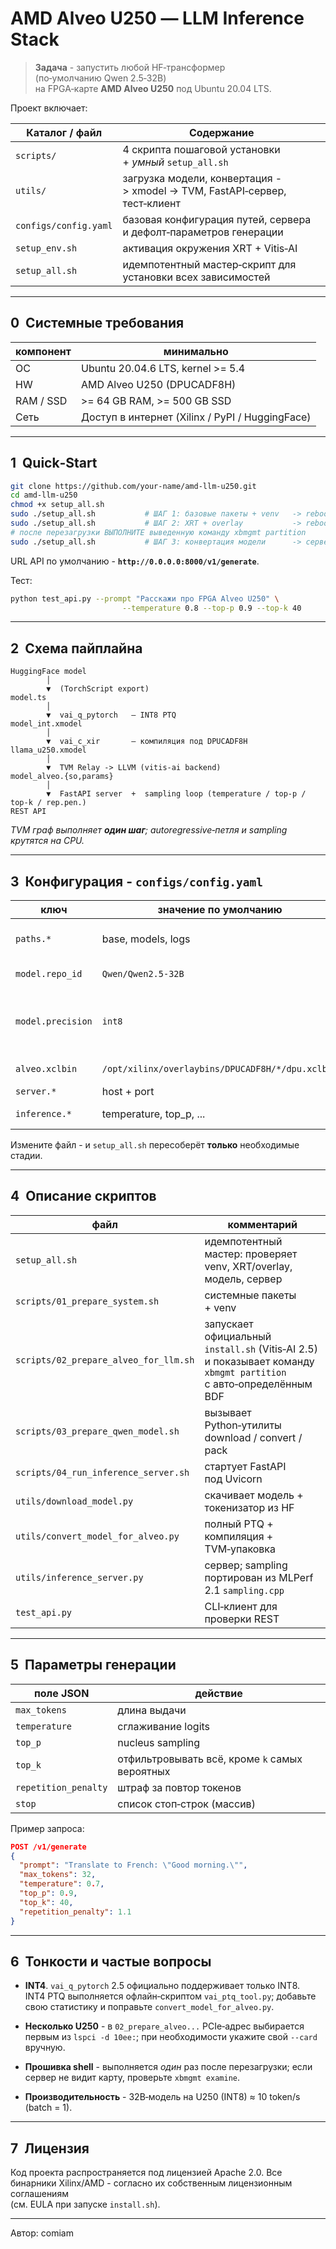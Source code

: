 # AMD Alveo U250 ― LLM Inference Stack

> **Задача** - запустить любой HF‑трансформер (по‑умолчанию Qwen 2.5‑32B)  
> на FPGA‑карте **AMD Alveo U250** под Ubuntu 20.04 LTS.

Проект включает:

| Каталог / файл | Содержание |
|----------------|-----------|
| `scripts/` | 4 скрипта пошаговой установки + _умный_ `setup_all.sh` |
| `utils/`   | загрузка модели, конвертация -> xmodel -> TVM, FastAPI‑сервер, тест‑клиент |
| `configs/config.yaml` | базовая конфигурация путей, сервера и дефолт‑параметров генерации |
| `setup_env.sh` | активация окружения XRT + Vitis‑AI |
| `setup_all.sh` | идемпотентный мастер‑скрипт для установки всех зависимостей |

---

## 0  Системные требования

| компонент | минимально |
|-----------|-----------|
| ОС        | Ubuntu 20.04.6 LTS, kernel >= 5.4 |
| HW        | AMD Alveo U250 (DPUCADF8H) |
| RAM / SSD | >= 64 GB RAM, >= 500 GB SSD |
| Сеть      | Доступ в интернет (Xilinx / PyPI / HuggingFace) |

---

## 1  Quick‑Start

```bash
git clone https://github.com/your-name/amd-llm-u250.git
cd amd-llm-u250
chmod +x setup_all.sh
sudo ./setup_all.sh           # ШАГ 1: базовые пакеты + venv   -> reboot
sudo ./setup_all.sh           # ШАГ 2: XRT + overlay           -> reboot
# после перезагрузки ВЫПОЛНИТЕ выведенную команду xbmgmt partition
sudo ./setup_all.sh           # ШАГ 3: конвертация модели      -> сервер запущен
```

URL API по умолчанию - **`http://0.0.0.0:8000/v1/generate`**.

Тест:

```bash
python test_api.py --prompt "Расскажи про FPGA Alveo U250" \
                         --temperature 0.8 --top-p 0.9 --top-k 40
```

---

## 2  Схема пайплайна

```
HuggingFace model
        │
        ▼  (TorchScript export)
model.ts
        │
        ▼  vai_q_pytorch   – INT8 PTQ
model_int.xmodel
        │
        ▼  vai_c_xir       – компиляция под DPUCADF8H
llama_u250.xmodel
        │
        ▼  TVM Relay -> LLVM (vitis‑ai backend)
model_alveo.{so,params}
        │
        ▼  FastAPI server  +  sampling loop (temperature / top‑p / top‑k / rep.pen.)
REST API
```

*TVM граф выполняет **один шаг**; autoregressive‑петля и sampling крутятся на CPU.*

---

## 3  Конфигурация - `configs/config.yaml`

| ключ | значение по умолчанию | описание |
|------|-----------------------|----------|
| `paths.*` | base, models, logs | пути в файловой системе |
| `model.repo_id` | `Qwen/Qwen2.5-32B` | HuggingFace ID |
| `model.precision` | `int8` | quant mode (`int8` / `fp16`). INT4 требует ручного PTQ. |
| `alveo.xclbin` | `/opt/xilinx/overlaybins/DPUCADF8H/*/dpu.xclbin` | прошивка карты |
| `server.*` | host + port | адрес API |
| `inference.*` | temperature, top_p, ... | параметры по умолчанию |

Измените файл - и `setup_all.sh` пересоберёт **только** необходимые стадии.

---

## 4  Описание скриптов

| файл | комментарий |
|------|-------------|
| `setup_all.sh` | идемпотентный мастер: проверяет venv, XRT/overlay, модель, сервер |
| `scripts/01_prepare_system.sh` | системные пакеты + venv |
| `scripts/02_prepare_alveo_for_llm.sh` | запускает официальный `install.sh` (Vitis‑AI 2.5) и показывает команду `xbmgmt partition` с авто‑определённым BDF |
| `scripts/03_prepare_qwen_model.sh` | вызывает Python‑утилиты download / convert / pack |
| `scripts/04_run_inference_server.sh` | стартует FastAPI под Uvicorn |
| `utils/download_model.py` | скачивает модель + токенизатор из HF |
| `utils/convert_model_for_alveo.py` | полный PTQ + компиляция + TVM‑упаковка |
| `utils/inference_server.py` | сервер; sampling портирован из MLPerf 2.1 `sampling.cpp` |
| `test_api.py` | CLI‑клиент для проверки REST |

---

## 5  Параметры генерации

| поле JSON | действие |
|-----------|----------|
| `max_tokens` | длина выдачи |
| `temperature` | сглаживание logits |
| `top_p` | nucleus sampling |
| `top_k` | отфильтровывать всё, кроме `k` самых вероятных |
| `repetition_penalty` | штраф за повтор токенов |
| `stop` | список стоп‑строк (массив) |

Пример запроса:

```json
POST /v1/generate
{
  "prompt": "Translate to French: \"Good morning.\"",
  "max_tokens": 32,
  "temperature": 0.7,
  "top_p": 0.9,
  "top_k": 40,
  "repetition_penalty": 1.1
}
```

---

## 6  Тонкости и частые вопросы

* **INT4**. `vai_q_pytorch` 2.5 официально поддерживает только INT8.  
  INT4 PTQ выполняется офлайн‑скриптом `vai_ptq_tool.py`; добавьте свою
  статистику и поправьте `convert_model_for_alveo.py`.

* **Несколько U250** - в `02_prepare_alveo...` PCIe‑адрес выбирается первым
  из `lspci -d 10ee:`; при необходимости укажите свой `--card` вручную.

* **Прошивка shell** - выполняется *один* раз после перезагрузки; если
  сервер не видит карту, проверьте `xbmgmt examine`.

* **Производительность** - 32B‑модель на U250 (INT8) ≈ 10 token/s (batch = 1).

---

## 7  Лицензия

Код проекта распространяется под лицензией Apache 2.0.
Все бинарники Xilinx/AMD - согласно их собственным лицензионным соглашениям  
(см. EULA при запуске `install.sh`).

---

Автор: comiam
